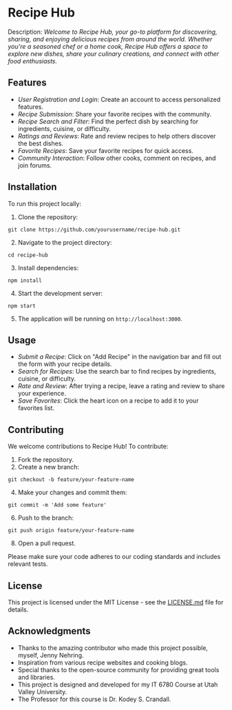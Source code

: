 # Recipe Hub

Description: *Welcome to Recipe Hub, your go-to platform for discovering, sharing, and enjoying delicious recipes from around the world. Whether you're a seasoned chef or a home cook, Recipe Hub offers a space to explore new dishes, share your culinary creations, and connect with other food enthusiasts.*

## Features

- *User Registration and Login*: Create an account to access personalized features.
- *Recipe Submission*: Share your favorite recipes with the community.
- *Recipe Search and Filter*: Find the perfect dish by searching for ingredients, cuisine, or difficulty.
- *Ratings and Reviews*: Rate and review recipes to help others discover the best dishes.
- *Favorite Recipes*: Save your favorite recipes for quick access.
- *Community Interaction*: Follow other cooks, comment on recipes, and join forums.

## Installation

To run this project locally:
1. Clone the repository:

```      
git clone https://github.com/yourusername/recipe-hub.git
```

2. Navigate to the project directory:

```
cd recipe-hub
```

3. Install dependencies:

```
npm install
```

4. Start the development server:

```
npm start
```

  5. The application will be running on `http://localhost:3000`.

## Usage

- *Submit a Recipe*: Click on "Add Recipe" in the navigation bar and fill out the form with your recipe details.
- *Search for Recipes*: Use the search bar to find recipes by ingredients, cuisine, or difficulty.
- *Rate and Review*: After trying a recipe, leave a rating and review to share your experience.
- *Save Favorites*: Click the heart icon on a recipe to add it to your favorites list.

## Contributing

We welcome contributions to Recipe Hub! To contribute:

1. Fork the repository.
2. Create a new branch:
      
```
git checkout -b feature/your-feature-name
```

4. Make your changes and commit them:
   
```
git commit -m 'Add some feature'
```

6. Push to the branch:
   
```
git push origin feature/your-feature-name
```

8. Open a pull request.

Please make sure your code adheres to our coding standards and includes relevant tests.
  
## License

This project is licensed under the MIT License - see the [LICENSE.md](LICENSE.md) file for details.

## Acknowledgments

- Thanks to the amazing contributor who made this project possible, myself, Jenny Nehring.
- Inspiration from various recipe websites and cooking blogs.
- Special thanks to the open-source community for providing great tools and libraries.
- This project is designed and developed for my IT 6780 Course at Utah Valley University. 
- The Professor for this course is Dr. Kodey S. Crandall.
